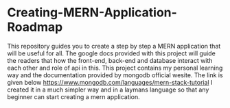 # Creating-MERN-Application-Roadmap
This repository guides you to create a step by step a MERN application that will be useful for all. The google docs provided with this project will guide the readers that how the front-end, back-end and database interact with each other and role of api in this.
This project contains my personal learning way and the documentation provided by mongodb official wesite. The link is given below
https://www.mongodb.com/languages/mern-stack-tutorial
I created it in a much simpler way and in a laymans language so that any beginner can start creating a mern application.
